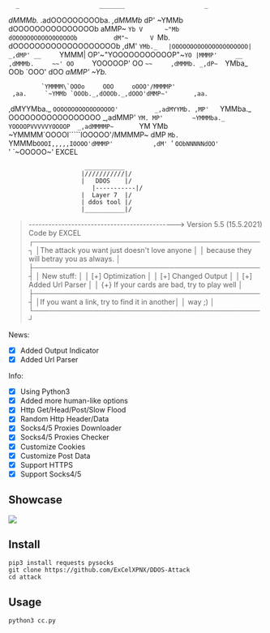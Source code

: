       _                      _______                      _
  _dMMMb._              .adOOOOOOOOOba.              _,dMMMb_
 dP'  ~YMMb            dOOOOOOOOOOOOOOOb            aMMP~  `Yb
 V      ~"Mb          dOOOOOOOOOOOOOOOOOb          dM"~      V
          `Mb.       dOOOOOOOOOOOOOOOOOOOb       ,dM'
           `YMb._   |OOOOOOOOOOOOOOOOOOOOO|   _,dMP'
      __     `YMMM| OP'~"YOOOOOOOOOOOP"~`YO |MMMP'     __
    ,dMMMb.     ~~' OO     `YOOOOOP'     OO `~~     ,dMMMb.
 _,dP~  `YMba_      OOb      `OOO'      dOO      _aMMP'  ~Yb._

             `YMMMM\`OOOo     OOO     oOOO'/MMMMP'
     ,aa.     `~YMMb `OOOb._,dOOOb._,dOOO'dMMP~'       ,aa.
   ,dMYYMba._         `OOOOOOOOOOOOOOOOO'          _,adMYYMb.
  ,MP'   `YMMba._      OOOOOOOOOOOOOOOOO       _,adMMP'   `YM.
  MP'        ~YMMMba._ YOOOOPVVVVVYOOOOP  _,adMMMMP~       `YM
  YMb           ~YMMMM\`OOOOI`````IOOOOO'/MMMMP~           dMP
   `Mb.           `YMMMb`OOOI,,,,,IOOOO'dMMMP'           ,dM'
     `'                  `OObNNNNNdOO'                   `'
                           `~OOOOO~'   EXCEL	                   
 	                  
 	                     ___________
 	                    |///////////|/	                   
 	                    |   DDOS    |/
                           |-----------|/ 
	                    |  Layer 7  |/ 
	                    | ddos tool |/ 
	                    |___________|/
>--------------------------------------------->
Version 5.5 (15.5.2021)
							Code by EXCEL
┌─────────────────────────────────────────────┐
│The attack you want just doesn't love anyone │
│  because they will betray you as always.    │
├─────────────────────────────────────────────┤
│                 New stuff:                  │
│          [+] Optimization                   │
│          [+] Changed Output                 │
│          [+] Added Url Parser               │ 
│ {+} If your cards are bad, try to play well │ 
├─────────────────────────────────────────────┤
│If you want a link, try to find it in another│
│               way ;)                        │
└─────────────────────────────────────────────┘

 News:
- [x] Added Output Indicator
- [x] Added Url Parser

 Info:
- [x] Using Python3
- [x] Added more human-like options
- [x] Http Get/Head/Post/Slow Flood
- [x] Random Http Header/Data
- [x] Socks4/5 Proxies Downloader
- [x] Socks4/5 Proxies Checker
- [x] Customize Cookies
- [x] Customize Post Data 
- [x] Support HTTPS
- [x] Support Socks4/5

## Showcase

![](https://imgur.com/sRZ7NJF)

## Install

    pip3 install requests pysocks
    git clone https://github.com/ExCelXPNX/DDOS-Attack
    cd attack

## Usage

    python3 cc.py
    
